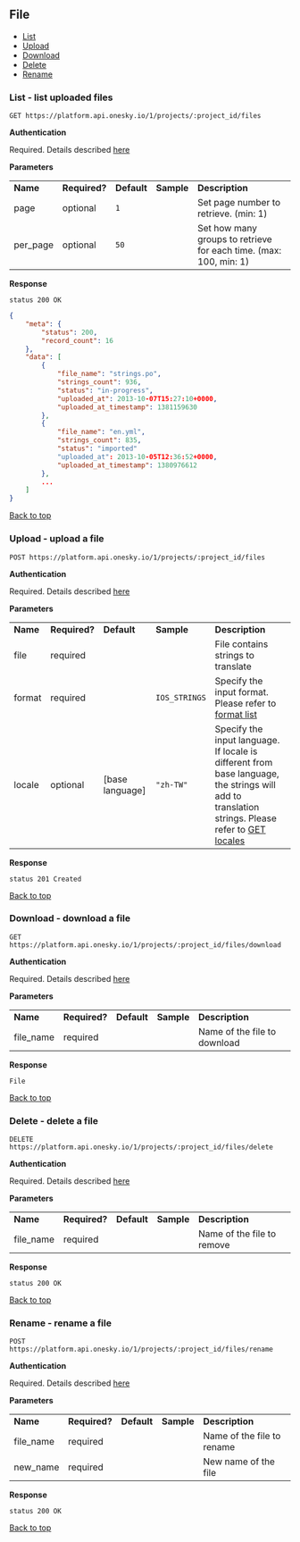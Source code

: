 ## File
- [List](#list---list-uploaded-files)
- [Upload](#upload---upload-a-file)
- [Download](#download---download-a-file)
- [Delete](#delete---delete-a-file)
- [Rename](#rename---rename-a-file)


### List - list uploaded files

    GET https://platform.api.onesky.io/1/projects/:project_id/files

**Authentication**

Required. Details described [here](/README.md#authentication)

**Parameters**

<table>
    <tr>
        <td><strong>Name</strong></td>
        <td><strong>Required?</strong></td>
        <td><strong>Default</strong></td>
        <td><strong>Sample</strong></td>
        <td><strong>Description</strong></td>
    </tr>
    <tr>
        <td>page</td>
        <td>optional</td>
        <td><code>1</code></td>
        <td></td>
        <td>Set page number to retrieve. (min: 1)</td>
    </tr>
    <tr>
        <td>per_page</td>
        <td>optional</td>
        <td><code>50</code></td>
        <td></td>
        <td>Set how many groups to retrieve for each time. (max: 100, min: 1)</td>
    </tr>
</table>

**Response**

```
status 200 OK
```
``` json
{
    "meta": {
        "status": 200,
        "record_count": 16
    },
    "data": [
        {
            "file_name": "strings.po",
            "strings_count": 936,
            "status": "in-progress",
            "uploaded_at": 2013-10-07T15:27:10+0000,
            "uploaded_at_timestamp": 1381159630
        },
        {
            "file_name": "en.yml",
            "strings_count": 835,
            "status": "imported"
            "uploaded_at": 2013-10-05T12:36:52+0000,
            "uploaded_at_timestamp": 1380976612
        },
        ...
    ]
}
```
[Back to top](#file)


### Upload - upload a file

    POST https://platform.api.onesky.io/1/projects/:project_id/files

**Authentication**

Required. Details described [here](/README.md#authentication)

**Parameters**

<table>
    <tr>
        <td><strong>Name</strong></td>
        <td><strong>Required?</strong></td>
        <td><strong>Default</strong></td>
        <td><strong>Sample</strong></td>
        <td><strong>Description</strong></td>
    </tr>
    <tr>
        <td>file</td>
        <td>required</td>
        <td></td>
        <td></td>
        <td>File contains strings to translate</td>
    </tr>
    <tr>
        <td>format</td>
        <td>required</td>
        <td></td>
        <td><code>IOS_STRINGS</code></td>
        <td>Specify the input format. Please refer to <a href="/reference/format.md">format list</a></td>
    </tr>
    <tr>
        <td>locale</td>
        <td>optional</td>
        <td>[base language]</td>
        <td><code>"zh-TW"</code></td>
        <td>Specify the input language. If locale is different from base language, the strings will add to translation strings. Please refer to <a href="/resources/locale.md">GET locales</a></td>
    </tr>
</table>

**Response**

```
status 201 Created
```
[Back to top](#file)


### Download - download a file

    GET https://platform.api.onesky.io/1/projects/:project_id/files/download

**Authentication**

Required. Details described [here](/README.md#authentication)

**Parameters**

<table>
    <tr>
        <td><strong>Name</strong></td>
        <td><strong>Required?</strong></td>
        <td><strong>Default</strong></td>
        <td><strong>Sample</strong></td>
        <td><strong>Description</strong></td>
    </tr>
    <tr>
        <td>file_name</td>
        <td>required</td>
        <td></td>
        <td></td>
        <td>Name of the file to download</td>
    </tr>
</table>

**Response**

```
File
```
[Back to top](#file)


### Delete - delete a file

    DELETE https://platform.api.onesky.io/1/projects/:project_id/files/delete

**Authentication**

Required. Details described [here](/README.md#authentication)

**Parameters**

<table>
    <tr>
        <td><strong>Name</strong></td>
        <td><strong>Required?</strong></td>
        <td><strong>Default</strong></td>
        <td><strong>Sample</strong></td>
        <td><strong>Description</strong></td>
    </tr>
    <tr>
        <td>file_name</td>
        <td>required</td>
        <td></td>
        <td></td>
        <td>Name of the file to remove</td>
    </tr>
</table>

**Response**

```
status 200 OK
```
[Back to top](#file)


### Rename - rename a file

    POST https://platform.api.onesky.io/1/projects/:project_id/files/rename

**Authentication**

Required. Details described [here](/README.md#authentication)

**Parameters**

<table>
    <tr>
        <td><strong>Name</strong></td>
        <td><strong>Required?</strong></td>
        <td><strong>Default</strong></td>
        <td><strong>Sample</strong></td>
        <td><strong>Description</strong></td>
    </tr>
    <tr>
        <td>file_name</td>
        <td>required</td>
        <td></td>
        <td></td>
        <td>Name of the file to rename</td>
    </tr>
    <tr>
        <td>new_name</td>
        <td>required</td>
        <td></td>
        <td></td>
        <td>New name of the file</td>
    </tr>
</table>

**Response**

```
status 200 OK
```
[Back to top](#file)

